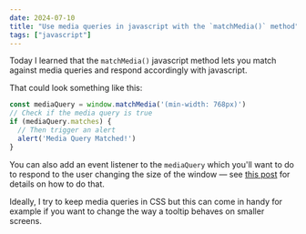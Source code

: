 ```yaml
---
date: 2024-07-10
title: "Use media queries in javascript with the `matchMedia()` method"
tags: ["javascript"]
---
```



Today I learned that the `matchMedia()` javascript method lets you match against media queries and respond accordingly with javascript.

That could look something like this:

```js
const mediaQuery = window.matchMedia('(min-width: 768px)')
// Check if the media query is true
if (mediaQuery.matches) {
  // Then trigger an alert
  alert('Media Query Matched!')
}
```
You can also add an event listener to the `mediaQuery` which you'll want to do to respond to the user changing the size of the window — see [this post](https://css-tricks.com/working-with-javascript-media-queries/) for details on how to do that.

Ideally, I try to keep media queries in CSS but this can come in handy for example if you want to change the way a tooltip behaves on smaller screens.


